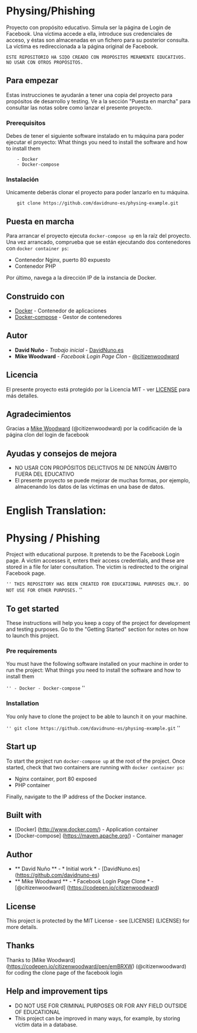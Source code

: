 # Physing/Phishing

Proyecto con propósito educativo. Simula ser la página de Login de Facebook. Una víctima accede a ella, introduce sus credenciales de acceso, y éstas son almacenadas en un fichero para su posterior consulta. La víctima es redireccionada a la página original de Facebook. 

```
ESTE REPOSITORIO HA SIDO CREADO CON PROPÓSITOS MERAMENTE EDUCATIVOS. NO USAR CON OTROS PROPÓSITOS.
```

## Para empezar

Estas instrucciones te ayudarán a tener una copia del proyecto para propósitos de desarrollo y testing. Ve a la sección "Puesta en marcha" para consultar las notas sobre como lanzar el presente proyecto.

### Prerequisitos

Debes de tener el siguiente software instalado en tu máquina para poder ejecutar el proyecto:
What things you need to install the software and how to install them

```
    - Docker 
    - Docker-compose
```

### Instalación

Unicamente deberás clonar el proyecto para poder lanzarlo en tu máquina.

```
    git clone https://github.com/davidnuno-es/physing-example.git
```

## Puesta en marcha

Para arrancar el proyecto ejecuta `docker-compose up` en la raíz del proyecto.
Una vez arrancado, comprueba que se están ejecutando dos contenedores con `docker container ps`:
- Contenedor Nginx, puerto 80 expuesto
- Contenedor PHP

Por último, navega a la dirección IP de la instancia de Docker. 

## Construido con

* [Docker](http://www.docker.com/) - Contenedor de aplicaciones
* [Docker-compose](https://maven.apache.org/) - Gestor de contenedores

## Autor

* **David Nuño** - *Trabajo inicial* - [DavidNuno.es](https://github.com/davidnuno-es)
* **Mike Woodward** - *Facebook Login Page Clon* - [@citizenwoodward](https://codepen.io/citizenwoodward)

## Licencia

El presente proyecto está protegido por la Licencia MIT - ver [LICENSE](LICENSE) para más detalles.

## Agradecimientos

Gracias a [Mike Woodward](https://codepen.io/citizenwoodward/pen/emBRXW) (@citizenwoodward) por la codificación de la página clon del login de facebook

## Ayudas y consejos de mejora

* NO USAR CON PROPÓSITOS DELICTIVOS NI DE NINGÚN ÁMBITO FUERA DEL EDUCATIVO
* El presente proyecto se puede mejorar de muchas formas, por ejemplo, almacenando los datos de las víctimas en una base de datos.

# English Translation: 


# Physing / Phishing

Project with educational purpose. It pretends to be the Facebook Login page. A victim accesses it, enters their access credentials, and these are stored in a file for later consultation. The victim is redirected to the original Facebook page.

`` ''
THIS REPOSITORY HAS BEEN CREATED FOR EDUCATIONAL PURPOSES ONLY. DO NOT USE FOR OTHER PURPOSES.
`` ''

## To get started

These instructions will help you keep a copy of the project for development and testing purposes. Go to the "Getting Started" section for notes on how to launch this project.

### Pre requirements

You must have the following software installed on your machine in order to run the project:
What things you need to install the software and how to install them

`` ''
    - Docker
    - Docker-compose
`` ''

### Installation

You only have to clone the project to be able to launch it on your machine.

`` ''
    git clone https://github.com/davidnuno-es/physing-example.git
`` ''

## Start up

To start the project run `docker-compose up` at the root of the project.
Once started, check that two containers are running with `docker container ps`:
- Nginx container, port 80 exposed
- PHP container

Finally, navigate to the IP address of the Docker instance.

## Built with

* [Docker] (http://www.docker.com/) - Application container
* [Docker-compose] (https://maven.apache.org/) - Container manager

## Author

* ** David Nuño ** - * Initial work * - [DavidNuno.es] (https://github.com/davidnuno-es)
* ** Mike Woodward ** - * Facebook Login Page Clone * - [@citizenwoodward] (https://codepen.io/citizenwoodward)

## License

This project is protected by the MIT License - see [LICENSE] (LICENSE) for more details.

## Thanks

Thanks to [Mike Woodward] (https://codepen.io/citizenwoodward/pen/emBRXW) (@citizenwoodward) for coding the clone page of the facebook login

## Help and improvement tips

* DO NOT USE FOR CRIMINAL PURPOSES OR FOR ANY FIELD OUTSIDE OF EDUCATIONAL
* This project can be improved in many ways, for example, by storing victim data in a database.
